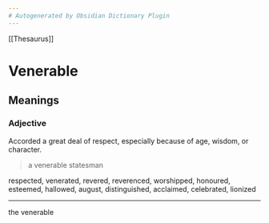 ```yaml
---
# Autogenerated by Obsidian Dictionary Plugin
---
```


[[Thesaurus]]

# Venerable

## Meanings

### Adjective

Accorded a great deal of respect, especially because of age, wisdom, or character.

> a venerable statesman

respected, venerated, revered, reverenced, worshipped, honoured, esteemed, hallowed, august, distinguished, acclaimed, celebrated, lionized

---
the venerable 
